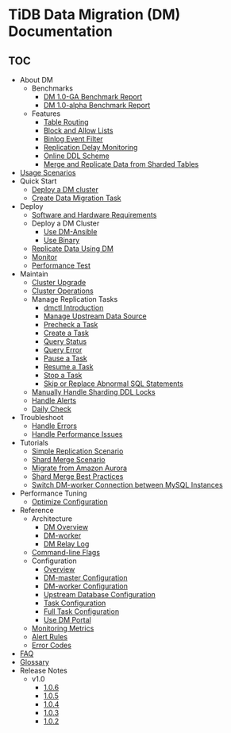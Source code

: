 # TiDB Data Migration (DM) Documentation

<!-- markdownlint-disable MD007 -->
<!-- markdownlint-disable MD032 -->

## TOC

+ About DM
  + Benchmarks
    - [DM 1.0-GA Benchmark Report](benchmark-v1.0-ga.md)
    - [DM 1.0-alpha Benchmark Report](benchmark-v1-alpha.md)
  + Features
    - [Table Routing](key-features.md#table-routing)
    - [Block and Allow Lists](key-features.md#block-and-allow-table-lists)
    - [Binlog Event Filter](key-features.md#binlog-event-filter)
    - [Replication Delay Monitoring](key-features.md#replication-delay-monitoring)
    - [Online DDL Scheme](feature-online-ddl-scheme.md)
    - [Merge and Replicate Data from Sharded Tables](feature-shard-merge.md)
+ [Usage Scenarios](scenarios.md)
+ Quick Start
  - [Deploy a DM cluster](quick-start-with-dm.md)
  - [Create Data Migration Task](quick-start-create-task.md)
+ Deploy
  + [Software and Hardware Requirements](hardware-and-software-requirements.md)
  + Deploy a DM Cluster
    - [Use DM-Ansible](deploy-a-dm-cluster-using-ansible.md)
    - [Use Binary](deploy-a-dm-cluster-using-binary.md)
  - [Replicate Data Using DM](replicate-data-using-dm.md)
  - [Monitor](monitor-a-dm-cluster.md)
  - [Performance Test](performance-test.md)
+ Maintain
  - [Cluster Upgrade](dm-upgrade.md)
  - [Cluster Operations](cluster-operations.md)
  + Manage Replication Tasks
    - [dmctl Introduction](dmctl-introduction.md)
    - [Manage Upstream Data Source](manage-source.md)
    - [Precheck a Task](precheck.md)
    - [Create a Task](create-task.md)
    - [Query Status](query-status.md)
    - [Query Error](query-error.md)
    - [Pause a Task](pause-task.md)
    - [Resume a Task](resume-task.md)
    - [Stop a Task](stop-task.md)
    - [Skip or Replace Abnormal SQL Statements](skip-or-replace-abnormal-sql-statements.md)
  - [Manually Handle Sharding DDL Locks](feature-manually-handling-sharding-ddl-locks.md)
  - [Handle Alerts](handle-alerts.md)
  - [Daily Check](daily-check.md)
+ Troubleshoot
  - [Handle Errors](error-handling.md)
  - [Handle Performance Issues](handle-performance-issues.md)
+ Tutorials
  - [Simple Replication Scenario](usage-scenario-simple-replication.md)
  - [Shard Merge Scenario](usage-scenario-shard-merge.md)
  - [Migrate from Amazon Aurora](migrate-from-mysql-aurora.md)
  - [Shard Merge Best Practices](shard-merge-best-practices.md)
  - [Switch DM-worker Connection between MySQL Instances](usage-scenario-master-slave-switch.md)
+ Performance Tuning
  - [Optimize Configuration](tune-configuration.md)
+ Reference
  + Architecture
    - [DM Overview](overview.md)
    - [DM-worker](dm-worker-intro.md)
    - [DM Relay Log](relay-log.md)
  - [Command-line Flags](command-line-flags.md)
  + Configuration
    - [Overview](config-overview.md)
    - [DM-master Configuration](dm-master-configuration-file.md)
    - [DM-worker Configuration](dm-worker-configuration-file.md)
    - [Upstream Database Configuration](source-configuration-file.md)
    - [Task Configuration](task-configuration-file.md)
    - [Full Task Configuration](task-configuration-file-full.md)
    - [Use DM Portal](dm-portal.md)
  - [Monitoring Metrics](monitor-a-dm-cluster.md)
  - [Alert Rules](alert-rules.md)
  - [Error Codes](error-handling.md#handle-common-errors)
+ [FAQ](faq.md)
+ [Glossary](glossary.md)
+ Release Notes
  + v1.0
    - [1.0.6](releases/1.0.6.md)
    - [1.0.5](releases/1.0.5.md)
    - [1.0.4](releases/1.0.4.md)
    - [1.0.3](releases/1.0.3.md)
    - [1.0.2](releases/1.0.2.md)
